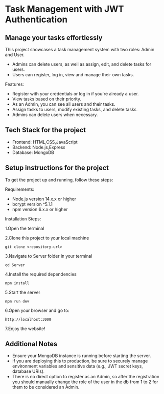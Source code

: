 # Task Management with JWT Authentication

## Manage your tasks effortlessly

This project showcases a task management system with two roles: Admin and User.

* Admins can delete users, as well as assign, edit, and delete tasks for users.
* Users can register, log in, view and manage their own tasks.

Features:

* Register with your credentials or log in if you're already a user.
* View tasks based on their priority.
* As an Admin, you can see all users and their tasks.
* Assign tasks to users, modify existing tasks, and delete tasks.
* Admins can delete users when necessary.


## Tech Stack for the project

* Frontend: HTML,CSS,JavaScript
* Backend: Node.js,Express
* Database: MongoDB


## Setup instructions for the project

To get the project up and running, follow these steps:

Requirements:
* Node.js version 14.x.x or higher
* bcrypt version ^5.1.1
* npm version 6.x.x or higher

Installation Steps:

 1.Open the terminal
 
 2.Clone this project to your local machine

 ```git clone <repository-url>```

 3.Navigate to Server folder in your terminal

 ```cd Server```

 4.Install the required dependencies

 ```npm install```

 5.Start the server

```npm run dev```

 6.Open your browser and go to:

 ```http://localhost:3000```
 
 7.Enjoy the website!


 ## Additional Notes

 * Ensure your MongoDB instance is running before starting the server.
 * If you are deploying this to production, be sure to securely manage environment variables and sensitive data (e.g., JWT secret keys, database URIs).
 * There is no direct option to register as an Admin, so after the registration you should manually change the role of the user in the db from 1 to 2 for them  to be considered an Admin. 
